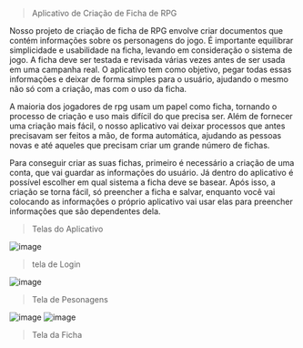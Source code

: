  > Aplicativo de Criação de Ficha de RPG

Nosso projeto de criação de ficha de RPG envolve criar documentos que contém informações sobre os personagens do jogo. É importante equilibrar simplicidade e usabilidade na ficha, levando em consideração o sistema de jogo. A ficha deve ser testada e revisada várias vezes antes de ser usada em uma campanha real. O aplicativo tem como objetivo, pegar todas essas informações e deixar de forma simples para o usuário, ajudando o mesmo não só com a criação, mas com o uso da ficha. 

A maioria dos jogadores de rpg usam um papel como ficha, tornando o processo de criação e uso mais difícil do que precisa ser. Além de fornecer uma criação mais fácil, o nosso aplicativo vai deixar processos que antes precisavam ser feitos a mão, de forma automática, ajudando as pessoas novas e até aqueles que precisam criar um grande número de fichas.

Para conseguir criar as suas fichas, primeiro é necessário a criação de uma conta, que vai guardar as informações do usuário. Já dentro do aplicativo é possível escolher em qual sistema a ficha deve se basear. Após isso, a criação se torna fácil, só preencher a ficha e salvar, enquanto você vai colocando as informações o próprio aplicativo vai usar elas para preencher informações que são dependentes dela.

 > Telas do Aplicativo

![image](https://user-images.githubusercontent.com/131388531/233506842-61e2d6f8-215b-4db5-bdb1-ef56f1106374.png)
 > tela de Login
 
![image](https://user-images.githubusercontent.com/131388531/233507222-15d9b853-d25d-42bc-a6ee-d482309f8aa3.png)
 > Tela de Pesonagens
 
![image](https://user-images.githubusercontent.com/131388531/233508010-6759161c-f55c-4cdd-885b-7cf8edd1c54a.png)
![image](https://user-images.githubusercontent.com/131388531/233507879-dff8c5ce-e781-4899-b589-dda0b3da905b.png)
 > Tela da Ficha


